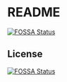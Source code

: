 # README
[![FOSSA Status](https://app.fossa.com/api/projects/git%2Bgithub.com%2Fchordflower%2Fcole.svg?type=shield)](https://app.fossa.com/projects/git%2Bgithub.com%2Fchordflower%2Fcole?ref=badge_shield)



## License
[![FOSSA Status](https://app.fossa.com/api/projects/git%2Bgithub.com%2Fchordflower%2Fcole.svg?type=large)](https://app.fossa.com/projects/git%2Bgithub.com%2Fchordflower%2Fcole?ref=badge_large)